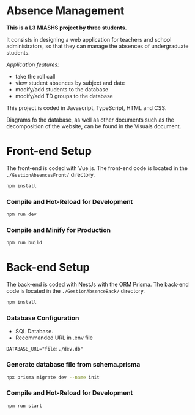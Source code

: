 # Absence Management
**This is a L3 MIASHS project by three students.**

It consists in designing a web application for teachers and school administrators, so that they can manage the absences of undergraduate students.

_Application features:_
- take the roll call
- view student absences by subject and date
- modify/add students to the database
- modify/add TD groups to the database

This project is coded in Javascript, TypeScript, HTML and CSS.

Diagrams fo the database, as well as other documents such as the decomposition of the website, can be found in the Visuals document.

# Front-end Setup
The front-end is coded with Vue.js. 
The front-end code is located in the `./GestionAbsencesFront/` directory. 

```sh
npm install
```

### Compile and Hot-Reload for Development

```sh
npm run dev
```

### Compile and Minify for Production

```sh
npm run build
```

# Back-end Setup
The back-end is coded with NestJs with the ORM Prisma.
The back-end code is located in the `./GestionAbsenceBack/` directory.

```sh
npm install
```

### Database Configuration
- SQL Database.
- Recommanded URL in .env file
``` env
DATABASE_URL="file:./dev.db"
```
### Generate database file from schema.prisma
```sh
npx prisma migrate dev --name init
```

### Compile and Hot-Reload for Development

```sh
npm run start
```
